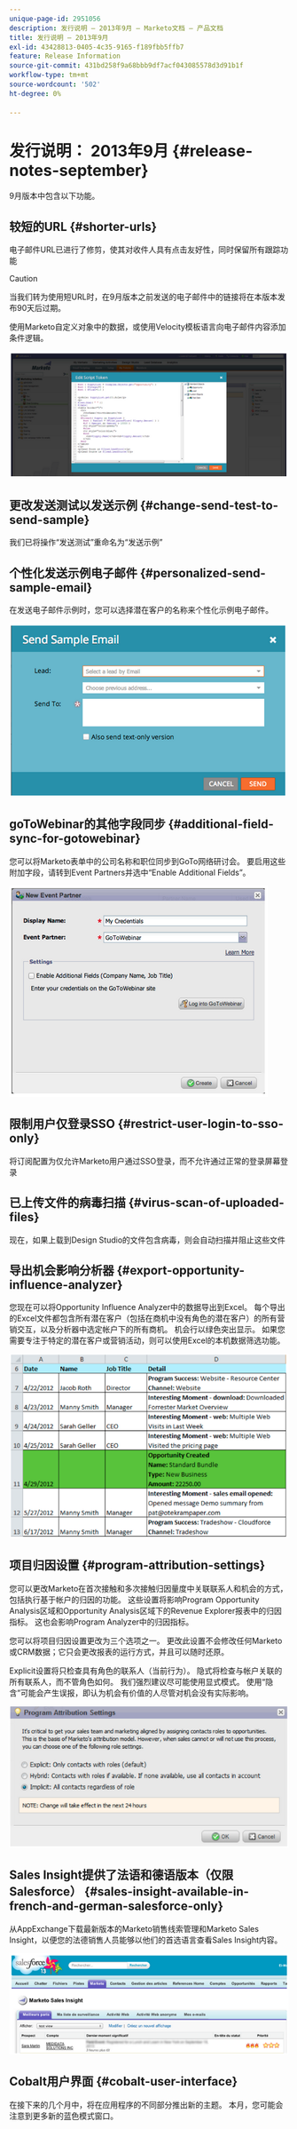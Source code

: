 ```yaml
---
unique-page-id: 2951056
description: 发行说明 — 2013年9月 — Marketo文档 — 产品文档
title: 发行说明 — 2013年9月
exl-id: 43428813-0405-4c35-9165-f189fbb5ffb7
feature: Release Information
source-git-commit: 431bd258f9a68bbb9df7acf043085578d3d91b1f
workflow-type: tm+mt
source-wordcount: '502'
ht-degree: 0%

---
```


# 发行说明： 2013年9月 {#release-notes-september}

9月版本中包含以下功能。

## 较短的URL {#shorter-urls}

电子邮件URL已进行了修剪，使其对收件人具有点击友好性，同时保留所有跟踪功能

>[!CAUTION]
>
>当我们转为使用短URL时，在9月版本之前发送的电子邮件中的链接将在本版本发布90天后过期。

使用Marketo自定义对象中的数据，或使用Velocity模板语言向电子邮件内容添加条件逻辑。

![](assets/image2014-9-22-17-3a10-3a56.png)

## 更改发送测试以发送示例 {#change-send-test-to-send-sample}

我们已将操作“发送测试”重命名为“发送示例”

## 个性化发送示例电子邮件 {#personalized-send-sample-email}

在发送电子邮件示例时，您可以选择潜在客户的名称来个性化示例电子邮件。

![](assets/image2014-9-22-17-3a11-3a22.png)

## goToWebinar的其他字段同步 {#additional-field-sync-for-gotowebinar}

您可以将Marketo表单中的公司名称和职位同步到GoTo网络研讨会。 要启用这些附加字段，请转到Event Partners并选中“Enable Additional Fields”。

![](assets/image2014-9-22-17-3a11-3a53.png)

## 限制用户仅登录SSO {#restrict-user-login-to-sso-only}

将订阅配置为仅允许Marketo用户通过SSO登录，而不允许通过正常的登录屏幕登录

## 已上传文件的病毒扫描 {#virus-scan-of-uploaded-files}

现在，如果上载到Design Studio的文件包含病毒，则会自动扫描并阻止这些文件

## 导出机会影响分析器 {#export-opportunity-influence-analyzer}

您现在可以将Opportunity Influence Analyzer中的数据导出到Excel。 每个导出的Excel文件都包含所有潜在客户（包括在商机中没有角色的潜在客户）的所有营销交互，以及分析器中选定帐户下的所有商机。 机会行以绿色突出显示。 如果您需要专注于特定的潜在客户或营销活动，则可以使用Excel的本机数据筛选功能。

![](assets/image2014-9-22-17-3a12-3a23.png)

## 项目归因设置 {#program-attribution-settings}

您可以更改Marketo在首次接触和多次接触归因量度中关联联系人和机会的方式，包括执行基于帐户的归因的功能。 这些设置将影响Program Opportunity Analysis区域和Opportunity Analysis区域下的Revenue Explorer报表中的归因指标。 这也会影响Program Analyzer中的归因指标。

您可以将项目归因设置更改为三个选项之一。 更改此设置不会修改任何Marketo或CRM数据；它只会更改报表的运行方式，并且可以随时还原。

Explicit设置将只检查具有角色的联系人（当前行为）。 隐式将检查与帐户关联的所有联系人，而不管角色如何。 我们强烈建议尽可能使用显式模式。 使用“隐含”可能会产生误报，即认为机会有价值的人尽管对机会没有实际影响。

![](assets/image2014-9-22-17-3a12-3a43.png)

## Sales Insight提供了法语和德语版本（仅限Salesforce） {#sales-insight-available-in-french-and-german-salesforce-only}

从AppExchange下载最新版本的Marketo销售线索管理和Marketo Sales Insight，以便您的法德销售人员能够以他们的首选语言查看Sales Insight内容。

![](assets/image2014-9-22-17-3a13-3a12.png)

## Cobalt用户界面 {#cobalt-user-interface}

在接下来的几个月中，将在应用程序的不同部分推出新的主题。 本月，您可能会注意到更多新的蓝色模式窗口。
